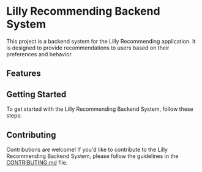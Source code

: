 # Lilly Recommending Backend System

This project is a backend system for the Lilly Recommending application. It is designed to provide recommendations to users based on their preferences and behavior.

## Features


## Getting Started

To get started with the Lilly Recommending Backend System, follow these steps:


## Contributing

Contributions are welcome! If you'd like to contribute to the Lilly Recommending Backend System, please follow the guidelines in the [CONTRIBUTING.md](./CONTRIBUTING.md) file.
